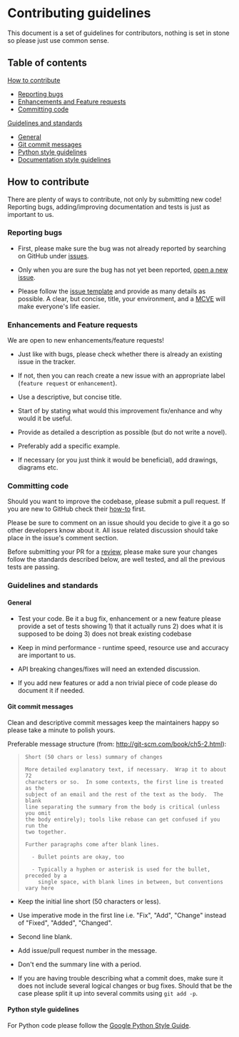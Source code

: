 # Contributing guidelines

This document is a set of guidelines for contributors, nothing is set in stone
so please just use common sense.

## Table of contents

[How to contribute](#how-to-contribute)

* [Reporting bugs](#reporting-bugs)
* [Enhancements and Feature requests](#enhancements-and-feature-requests)
* [Committing code](#committing-code)

[Guidelines and standards](#guidelines-and-standards)

* [General](#general)
* [Git commit messages](#git-commit-messages)
* [Python style guidelines](#python-style-guidelines)
* [Documentation style guidelines](#documentation-style-guidelines)


## How to contribute

There are plenty of ways to contribute, not only by submitting new code!
Reporting bugs, adding/improving documentation and tests is just as important
to us.


### Reporting bugs

* First, please make sure the bug was not already reported by searching on
  GitHub under [issues](https://github.com/h2oai/datatable/issues).

* Only when you are sure the bug has not yet been reported,
  [open a new issue](https://github.com/h2oai/datatable/issues/new).
* Please follow the [issue template](ISSUE_TEMPLATE.md) and provide as many
  details as possible. A clear, but concise, title, your environment, and a
  [MCVE](https://stackoverflow.com/help/mcve) will make everyone's life easier.


### Enhancements and Feature requests

We are open to new enhancements/feature requests!

* Just like with bugs, please check whether there is already an existing issue
  in the tracker.

* If not, then you can reach create a new issue with an appropriate label
  (`feature request` or `enhancement`).

* Use a descriptive, but concise title.

* Start of by stating what would this improvement fix/enhance and why would it
  be useful.

* Provide as detailed a description as possible (but do not write a novel).

* Preferably add a specific example.

* If necessary (or you just think it would be beneficial), add drawings,
  diagrams etc.


### Committing code

Should you want to improve the codebase, please submit a pull request. If you
are new to GitHub check their
[how-to](https://help.github.com/articles/using-pull-requests/) first.

Please be sure to comment on an issue should you decide to give it a go so
other developers know about it. All issue related discussion should take place
in the issue's comment section.

Before submitting your PR for a
[review](https://github.com/h2oai/datatable/pulls), please make sure your
changes follow the standards described below, are well tested, and all the
previous tests are passing.


### Guidelines and standards

#### General

* Test your code. Be it a bug fix, enhancement or a new feature please provide
  a set of tests showing 1) that it actually runs 2) does what it is supposed
  to be doing 3) does not break existing codebase

* Keep in mind performance - runtime speed, resource use and accuracy are
  important to us.

* API breaking changes/fixes will need an extended discussion.

* If you add new features or add a non trivial piece of code please do document
  it if needed.


#### Git commit messages

Clean and descriptive commit messages keep the maintainers happy so please
take a minute to polish yours.

Preferable message structure (from: http://git-scm.com/book/ch5-2.html):

> ```text
> Short (50 chars or less) summary of changes
>
> More detailed explanatory text, if necessary.  Wrap it to about 72
> characters or so.  In some contexts, the first line is treated as the
> subject of an email and the rest of the text as the body.  The blank
> line separating the summary from the body is critical (unless you omit
> the body entirely); tools like rebase can get confused if you run the
> two together.
>
> Further paragraphs come after blank lines.
>
>   - Bullet points are okay, too
>
>   - Typically a hyphen or asterisk is used for the bullet, preceded by a
>     single space, with blank lines in between, but conventions vary here
> ```

* Keep the initial line short (50 characters or less).

* Use imperative mode in the first line i.e. "Fix", "Add", "Change" instead of
  "Fixed", "Added", "Changed".

* Second line blank.

* Add issue/pull request number in the message.

* Don't end the summary line with a period.

* If you are having trouble describing what a commit does, make sure it does
  not include several logical changes or bug fixes. Should that be the case
  please split it up into several commits using `git add -p`.


#### Python style guidelines

For Python code please follow the
[Google Python Style Guide](https://google.github.io/styleguide/pyguide.html).
